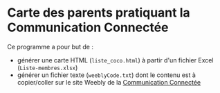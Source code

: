 # Carte des parents pratiquant la Communication Connectée

Ce programme a pour but de :
  - générer une carte HTML (`liste_coco.html`) à partir d'un fichier Excel (`Liste-membres.xlsx`)
  - générer un fichier texte (`weeblyCode.txt`) dont le contenu est à copier/coller sur le site Weebly de la [Communication Connectée](http://www.communicationconnectee.com/carteparents.html)